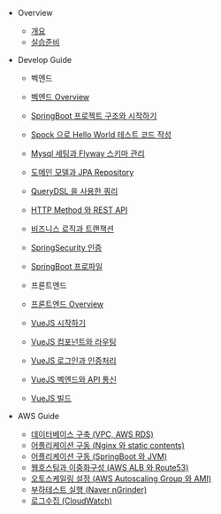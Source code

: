 - Overview   
   - [개요](monolithic/overview.md)
   - [실습준비](monolithic/requirement.md)
   
- Develop Guide
  - 벡엔드
  
   - [벡엔드 Overview](monolithic/develop/01.md)
   - [SpringBoot 프로젝트 구조와 시작하기](monolithic/develop/02.md)
   - [Spock 으로 Hello World 테스트 코드 작성](monolithic/develop/03.md)
   - [Mysql 세팅과 Flyway 스키마 관리](monolithic/develop/04.md)
   - [도메인 모델과 JPA Repository](monolithic/develop/05.md)
   - [QueryDSL 을 사용한 쿼리](monolithic/develop/06.md)
   - [HTTP Method 와 REST API](monolithic/develop/07.md)
   - [비즈니스 로직과 트랜잭션](monolithic/develop/08.md)
   - [SpringSecurity 인증](monolithic/develop/09.md)
   - [SpringBoot 프로파일](monolithic/develop/10.md)
   
  - 프론트엔드
  
   - [프론트엔드 Overview](monolithic/develop/11.md)
   - [VueJS 시작하기](monolithic/develop/12.md)
   - [VueJS 컴포넌트와 라우팅](monolithic/develop/13.md)
   - [VueJS 로그인과 인증처리](monolithic/develop/14.md)
   - [VueJS 벡엔드와 API 통신](monolithic/develop/15.md) 
   - [VueJS 빌드](monolithic/develop/16.md)
  
- AWS Guide

   - [데이터베이스 구축 (VPC, AWS RDS)](monolithic/aws/01.md)
   - [어플리케이션 구동 (Nginx 와 static contents)](monolithic/aws/02.md)
   - [어플리케이션 구동 (SpringBoot 와 JVM)](monolithic/aws/03.md)
   - [웹호스팅과 이중화구성 (AWS ALB 와 Route53)](monolithic/aws/04.md)
   - [오토스케일링 설정 (AWS Autoscaling Group 와 AMI)](monolithic/aws/05.md)
   - [부하테스트 실행 (Naver nGrinder)](monolithic/aws/06.md)
   - [로그수집 (CloudWatch)](monolithic/aws/07.md)
